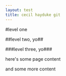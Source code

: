 ```yaml
---
layout: test
title: cecil hayduke git
---
```

#level one

##level two, yo##

###level three, yo###

here's some page content

and some more content